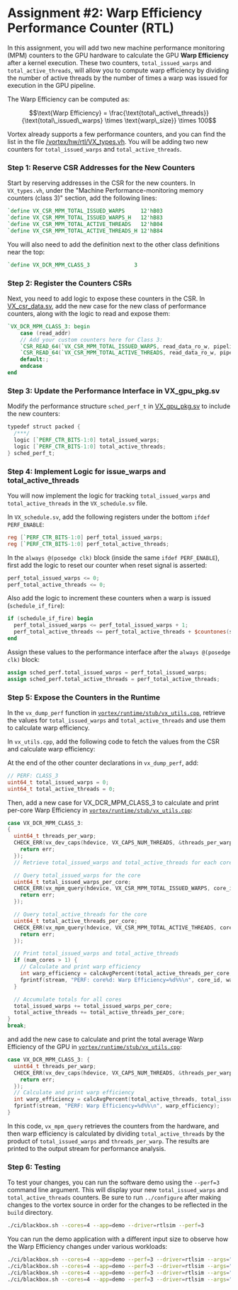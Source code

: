# Assignment #2: Warp Efficiency Performance Counter (RTL)

In this assignment, you will add two new machine performance monitoring (MPM) counters to the GPU hardware to calculate the GPU **Warp Efficiency** after a kernel execution. These two counters, `total_issued_warps` and `total_active_threads`, will allow you to compute warp efficiency by dividing the number of active threads by the number of times a warp was issued for execution in the GPU pipeline.

The Warp Efficiency can be computed as:

```math
\text{Warp Efficiency} = \frac{\text{total\_active\_threads}}{\text{total\_issued\_warps} \times \text{warp\_size}} \times 100
```

Vortex already supports a few performance counters, and you can find the list in the file [/vortex/hw/rtl/VX_types.vh](https://github.com/vortexgpgpu/vortex/blob/master/hw/rtl/VX_types.vh). You will be adding two new counters for `total_issued_warps` and `total_active_threads`.

### Step 1: Reserve CSR Addresses for the New Counters

Start by reserving addresses in the CSR for the new counters. In `VX_types.vh`, under the "Machine Performance-monitoring memory counters (class 3)" section, add the following lines:

```verilog
`define VX_CSR_MPM_TOTAL_ISSUED_WARPS     12'hB03
`define VX_CSR_MPM_TOTAL_ISSUED_WARPS_H   12'hB83
`define VX_CSR_MPM_TOTAL_ACTIVE_THREADS   12'hB04
`define VX_CSR_MPM_TOTAL_ACTIVE_THREADS_H 12'hB84
```

You will also need to add the definition next to the other class definitions near the top:

```verilog
`define VX_DCR_MPM_CLASS_3              3
```

### Step 2: Register the Counters CSRs

Next, you need to add logic to expose these counters in the CSR. In [VX_csr_data.sv](https://github.com/vortexgpgpu/vortex/blob/master/hw/rtl/core/VX_csr_data.sv#L276), add the new case for the new class of performance counters, along with the logic to read and expose them:

```verilog
`VX_DCR_MPM_CLASS_3: begin
    case (read_addr)
    // Add your custom counters here for Class 3:
    `CSR_READ_64(`VX_CSR_MPM_TOTAL_ISSUED_WARPS, read_data_ro_w, pipeline_perf_if.sched.total_issued_warps);
    `CSR_READ_64(`VX_CSR_MPM_TOTAL_ACTIVE_THREADS, read_data_ro_w, pipeline_perf_if.sched.total_active_threads);
    default:;
    endcase
end
```

### Step 3: Update the Performance Interface in VX_gpu_pkg.sv

Modify the performance structure `sched_perf_t` in [VX_gpu_pkg.sv](https://github.com/vortexgpgpu/vortex/blob/master/hw/rtl/VX_gpu_pkg.sv) to include the new counters:

```verilog
typedef struct packed {
  /***/
  logic [`PERF_CTR_BITS-1:0] total_issued_warps;
  logic [`PERF_CTR_BITS-1:0] total_active_threads;
} sched_perf_t;
```

### Step 4: Implement Logic for issue_warps and total_active_threads

You will now implement the logic for tracking `total_issued_warps` and `total_active_threads` in the `VX_schedule.sv` file.

In `VX_schedule.sv`, add the following registers under the bottom `ifdef PERF_ENABLE`:

```verilog
reg [`PERF_CTR_BITS-1:0] perf_total_issued_warps;
reg [`PERF_CTR_BITS-1:0] perf_total_active_threads;
```

In the `always @(posedge clk)` block (inside the same `ifdef PERF_ENABLE`), first add the logic to reset our counter when reset signal is asserted:

```verilog
perf_total_issued_warps <= 0;
perf_total_active_threads <= 0;
```

Also add the logic to increment these counters when a warp is issued (`schedule_if_fire`):

```verilog
if (schedule_if_fire) begin
  perf_total_issued_warps <= perf_total_issued_warps + 1;
  perf_total_active_threads <= perf_total_active_threads + $countones(schedule_if.data.tmask);
end
```

Assign these values to the performance interface after the `always @(posedge clk)` block:

```verilog
assign sched_perf.total_issued_warps = perf_total_issued_warps;
assign sched_perf.total_active_threads = perf_total_active_threads;
```

### Step 5: Expose the Counters in the Runtime

In the `vx_dump_perf` function in [`vortex/runtime/stub/vx_utils.cpp`](https://github.com/vortexgpgpu/vortex/blob/master/runtime/stub/vx_utils.cpp#L216), retrieve the values for `total_issued_warps` and `total_active_threads` and use them to calculate warp efficiency.

In `vx_utils.cpp`, add the following code to fetch the values from the CSR and calculate warp efficiency:

At the end of the other counter declarations in `vx_dump_perf`, add:
```cpp
// PERF: CLASS_3
uint64_t total_issued_warps = 0;
uint64_t total_active_threads = 0;
```

Then, add a new case for VX_DCR_MPM_CLASS_3 to calculate and print per-core Warp Efficiency in [`vortex/runtime/stub/vx_utils.cpp`](https://github.com/vortexgpgpu/vortex/blob/master/runtime/stub/vx_utils.cpp#L550):
```cpp
case VX_DCR_MPM_CLASS_3:
{
  uint64_t threads_per_warp;
  CHECK_ERR(vx_dev_caps(hdevice, VX_CAPS_NUM_THREADS, &threads_per_warp), {
    return err;
  });
  // Retrieve total_issued_warps and total_active_threads for each core

  // Query total_issued_warps for the core
  uint64_t total_issued_warps_per_core;
  CHECK_ERR(vx_mpm_query(hdevice, VX_CSR_MPM_TOTAL_ISSUED_WARPS, core_id, &total_issued_warps_per_core), {
    return err;
  });

  // Query total_active_threads for the core
  uint64_t total_active_threads_per_core;
  CHECK_ERR(vx_mpm_query(hdevice, VX_CSR_MPM_TOTAL_ACTIVE_THREADS, core_id, &total_active_threads_per_core), {
    return err;
  });

  // Print total_issued_warps and total_active_threads
  if (num_cores > 1) {
    // Calculate and print warp efficiency
    int warp_efficiency = calcAvgPercent(total_active_threads_per_core, total_issued_warps_per_core * threads_per_warp);
    fprintf(stream, "PERF: core%d: Warp Efficiency=%d%%\n", core_id, warp_efficiency);
  }

  // Accumulate totals for all cores
  total_issued_warps += total_issued_warps_per_core;
  total_active_threads += total_active_threads_per_core;
}
break;
```

and add the new case to calculate and print the total average Warp Efficiency of the GPU in [`vortex/runtime/stub/vx_utils.cpp`](https://github.com/vortexgpgpu/vortex/blob/master/runtime/stub/vx_utils.cpp#L630):
```cpp
case VX_DCR_MPM_CLASS_3: {
  uint64_t threads_per_warp;
  CHECK_ERR(vx_dev_caps(hdevice, VX_CAPS_NUM_THREADS, &threads_per_warp), {
    return err;
  });
  // Calculate and print warp efficiency
  int warp_efficiency = calcAvgPercent(total_active_threads, total_issued_warps * threads_per_warp);
  fprintf(stream, "PERF: Warp Efficiency=%d%%\n", warp_efficiency);
}
```

In this code, `vx_mpm_query` retrieves the counters from the hardware, and then warp efficiency is calculated by dividing `total_active_threads` by the product of `total_issued_warps` and `threads_per_warp`. The results are printed to the output stream for performance analysis.

### Step 6: Testing

To test your changes, you can run the software demo using the `--perf=3` command line argument. This will display your new `total_issued_warps` and `total_active_threads` counters. Be sure to run `../configure` after making changes to the vortex source in order for the changes to be reflected in the `build` directory.

```bash
./ci/blackbox.sh --cores=4 --app=demo --driver=rtlsim --perf=3
```

You can run the demo application with a different input size to observe how the Warp Efficiency changes under various workloads:

```bash
./ci/blackbox.sh --cores=4 --app=demo --perf=3 --driver=rtlsim --args="-n16"
./ci/blackbox.sh --cores=4 --app=demo --perf=3 --driver=rtlsim --args="-n32"
./ci/blackbox.sh --cores=4 --app=demo --perf=3 --driver=rtlsim --args="-n64"
./ci/blackbox.sh --cores=4 --app=demo --perf=3 --driver=rtlsim --args="-n128"
```